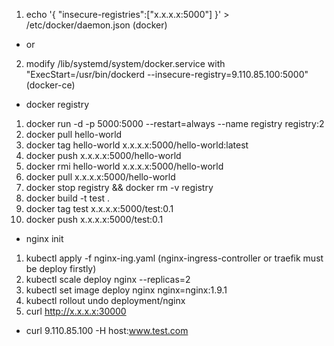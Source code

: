 1. echo '{ "insecure-registries":["x.x.x.x:5000"] }' > /etc/docker/daemon.json (docker)
- or
2. modify /lib/systemd/system/docker.service with "ExecStart=/usr/bin/dockerd --insecure-registry=9.110.85.100:5000" (docker-ce)

- docker registry
1. docker run -d -p 5000:5000 --restart=always --name registry registry:2
2. docker pull hello-world
3. docker tag hello-world x.x.x.x:5000/hello-world:latest
4. docker push x.x.x.x:5000/hello-world
5. docker rmi hello-world x.x.x.x:5000/hello-world
6. docker pull x.x.x.x:5000/hello-world
7. docker stop registry && docker rm -v registry
8. docker build -t test .
9. docker tag test x.x.x.x:5000/test:0.1
10. docker push x.x.x.x:5000/test:0.1

- nginx init
1. kubectl apply -f nginx-ing.yaml (nginx-ingress-controller or traefik must be deploy firstly)
2. kubectl scale deploy nginx --replicas=2
3. kubectl set image deploy nginx nginx=nginx:1.9.1
4. kubectl rollout undo deployment/nginx
5. curl http://x.x.x.x:30000

- curl 9.110.85.100 -H host:www.test.com
